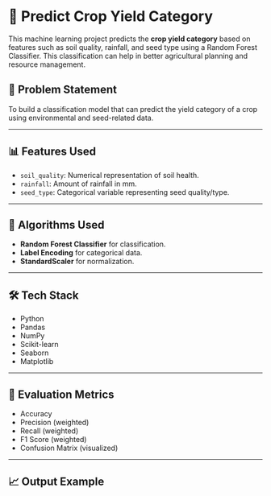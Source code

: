 # 🌾 Predict Crop Yield Category

This machine learning project predicts the **crop yield category** based on features such as soil quality, rainfall, and seed type using a Random Forest Classifier. This classification can help in better agricultural planning and resource management.

## 📌 Problem Statement

To build a classification model that can predict the yield category of a crop using environmental and seed-related data.

---

## 📊 Features Used

- `soil_quality`: Numerical representation of soil health.
- `rainfall`: Amount of rainfall in mm.
- `seed_type`: Categorical variable representing seed quality/type.

---

## 🧠 Algorithms Used

- **Random Forest Classifier** for classification.
- **Label Encoding** for categorical data.
- **StandardScaler** for normalization.

---

## 🛠️ Tech Stack

- Python
- Pandas
- NumPy
- Scikit-learn
- Seaborn
- Matplotlib

---

## 🧪 Evaluation Metrics

- Accuracy
- Precision (weighted)
- Recall (weighted)
- F1 Score (weighted)
- Confusion Matrix (visualized)

---

## 📈 Output Example


